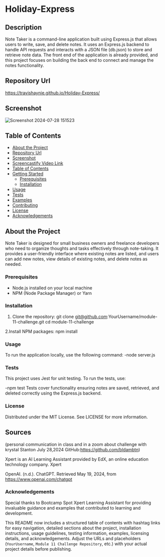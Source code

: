 # Holiday-Express

## Description
Note Taker is a command-line application built using Express.js that allows users to write, save, and delete notes. It uses an Express.js backend to handle API requests and interacts with a JSON file (db.json) to store and retrieve note data. The front end of the application is already provided, and this project focuses on building the back end to connect and manage the notes functionality.

## Repository Url
https://travishaynie.github.io/Holiday-Express/

## Screenshot
![Screenshot 2024-07-28 151523](https://github.com/user-attachments/assets/916388ab-3874-4464-8ad8-051977f8d31a)



## Table of Contents
- [About the Project](#about-the-project)
- [Repository Url](#repository-url)
- [Screenshot](#screenshot)
- [Screencastify Video Link](#screencastify-video-link)
- [Table of Contents](#table-of-contents)
- [Getting Started](#getting-started)
  - [Prerequisites](#prerequisites)
  - [Installation](#installation)
- [Usage](#usage)
- [Tests](#tests)
- [Examples](#examples)
- [Contributing](#contributing)
- [License](#license)
- [Acknowledgements](#acknowledgements)

## About the Project
Note Taker is designed for small business owners and freelance developers who need to organize thoughts and tasks effectively through note-taking. It provides a user-friendly interface where existing notes are listed, and users can add new notes, view details of existing notes, and delete notes as needed.


### Prerequisites
- Node.js installed on your local machine
- NPM (Node Package Manager) or Yarn

### Installation
1. Clone the repository:
   git clone git@github.com:YourUsername/module-11-challenge.git
   cd module-11-challenge

2.Install NPM packages:
    npm install

### Usage
To run the application locally, use the following command:
-node server.js

### Tests
This project uses Jest for unit testing. To run the tests, use:

-npm test
    Tests cover functionality ensuring notes are saved, retrieved, and deleted correctly using the Express.js backend.



### License
Distributed under the MIT License. See LICENSE for more information.


## Sources
(personal communication in class and in a zoom about challenge with krystal Stanton July 28,2024 GitHub:https://github.com/bldambtn)

Xpert is an AI Learning Assistant provided by EdX, an online education technology company. Xpert

OpenAI. (n.d.). ChatGPT. Retrieved May 19, 2024, from https://www.openai.com/chatgpt

### Acknowledgements
Special thanks to Bootcamp Spot Xpert Learning Assistant for providing invaluable guidance and examples that contributed to learning and development.

This README now includes a structured table of contents with hashtag links for easy navigation, detailed sections about the project, installation instructions, usage guidelines, testing information, examples, licensing details, and acknowledgements. Adjust the URLs and placeholders (`YourUsername`, `Module 11 Challenge Repository`, etc.) with your actual project details before publishing.
